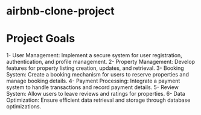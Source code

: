 # airbnb-clone-project
# Project Goals
1- User Management: Implement a secure system for user registration, authentication, and profile management.
2- Property Management: Develop features for property listing creation, updates, and retrieval.
3- Booking System: Create a booking mechanism for users to reserve properties and manage booking details.
4- Payment Processing: Integrate a payment system to handle transactions and record payment details.
5- Review System: Allow users to leave reviews and ratings for properties.
6- Data Optimization: Ensure efficient data retrieval and storage through database optimizations.